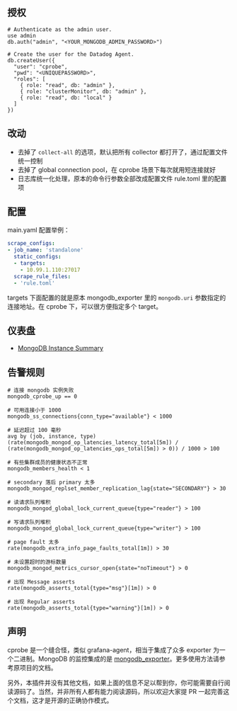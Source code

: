 ## 授权

```
# Authenticate as the admin user.
use admin
db.auth("admin", "<YOUR_MONGODB_ADMIN_PASSWORD>")

# Create the user for the Datadog Agent.
db.createUser({
  "user": "cprobe",
  "pwd": "<UNIQUEPASSWORD>",
  "roles": [
    { role: "read", db: "admin" },
    { role: "clusterMonitor", db: "admin" },
    { role: "read", db: "local" }
  ]
})
```

## 改动

- 去掉了 `collect-all` 的选项，默认把所有 collector 都打开了，通过配置文件统一控制
- 去掉了 global connection pool，在 cprobe 场景下每次就用短连接就好
- 日志库统一化处理，原本的命令行参数全部改成配置文件 rule.toml 里的配置项

## 配置

main.yaml 配置举例：

```yaml
scrape_configs:
- job_name: 'standalone'
  static_configs:
  - targets:
    - 10.99.1.110:27017
  scrape_rule_files:
  - 'rule.toml'
```

targets 下面配置的就是原本 mongodb_exporter 里的 `mongodb.uri` 参数指定的连接地址。在 cprobe 下，可以很方便指定多个 target。

## 仪表盘

- [MongoDB Instance Summary](./dash/grafana_mongodb_01.json)

## 告警规则

```
# 连接 mongodb 实例失败
mongodb_cprobe_up == 0

# 可用连接小于 1000
mongodb_ss_connections{conn_type="available"} < 1000

# 延迟超过 100 毫秒
avg by (job, instance, type) (rate(mongodb_mongod_op_latencies_latency_total[5m]) / (rate(mongodb_mongod_op_latencies_ops_total[5m]) > 0)) / 1000 > 100

# 有些集群成员的健康状态不正常
mongodb_members_health < 1

# secondary 落后 primary 太多
mongodb_mongod_replset_member_replication_lag{state="SECONDARY"} > 30

# 读请求队列堆积
mongodb_mongod_global_lock_current_queue{type="reader"} > 100

# 写请求队列堆积
mongodb_mongod_global_lock_current_queue{type="writer"} > 100

# page fault 太多
rate(mongodb_extra_info_page_faults_total[1m]) > 30

# 未设置超时的游标数量
mongodb_mongod_metrics_cursor_open{state="noTimeout"} > 0

# 出现 Message asserts
rate(mongodb_asserts_total{type="msg"}[1m]) > 0

# 出现 Regular asserts
rate(mongodb_asserts_total{type="warning"}[1m]) > 0
```

## 声明

cprobe 是一个缝合怪，类似 grafana-agent，相当于集成了众多 exporter 为一个二进制。MongoDB 的监控集成的是 [mongodb_exporter](https://github.com/percona/mongodb_exporter)。更多使用方法请参考原项目的文档。

另外，本插件并没有其他文档，如果上面的信息不足以帮到你，你可能需要自行阅读源码了。当然，并非所有人都有能力阅读源码，所以欢迎大家提 PR 一起完善这个文档，这才是开源的正确协作模式。
